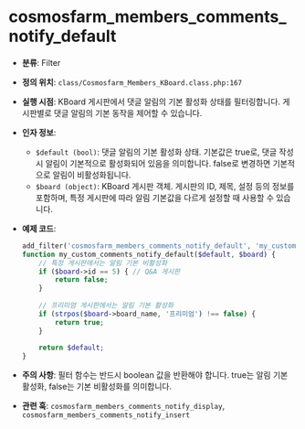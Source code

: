 # cosmosfarm_members_comments_notify_default

- **분류**: Filter
- **정의 위치**: `class/Cosmosfarm_Members_KBoard.class.php:167`
- **실행 시점**: KBoard 게시판에서 댓글 알림의 기본 활성화 상태를 필터링합니다. 게시판별로 댓글 알림의 기본 동작을 제어할 수 있습니다.
- **인자 정보**:
  - `$default (bool)`: 댓글 알림의 기본 활성화 상태. 기본값은 true로, 댓글 작성 시 알림이 기본적으로 활성화되어 있음을 의미합니다. false로 변경하면 기본적으로 알림이 비활성화됩니다.
  - `$board (object)`: KBoard 게시판 객체. 게시판의 ID, 제목, 설정 등의 정보를 포함하며, 특정 게시판에 따라 알림 기본값을 다르게 설정할 때 사용할 수 있습니다.
- **예제 코드**:

  ```php
  add_filter('cosmosfarm_members_comments_notify_default', 'my_custom_comments_notify_default', 10, 2);
  function my_custom_comments_notify_default($default, $board) {
      // 특정 게시판에서는 알림 기본 비활성화
      if ($board->id == 5) { // Q&A 게시판
          return false;
      }
      
      // 프리미엄 게시판에서는 알림 기본 활성화
      if (strpos($board->board_name, '프리미엄') !== false) {
          return true;
      }
      
      return $default;
  }
  ```

- **주의 사항**: 필터 함수는 반드시 boolean 값을 반환해야 합니다. true는 알림 기본 활성화, false는 기본 비활성화를 의미합니다.
- **관련 훅**: `cosmosfarm_members_comments_notify_display`, `cosmosfarm_members_comments_notify_insert`
